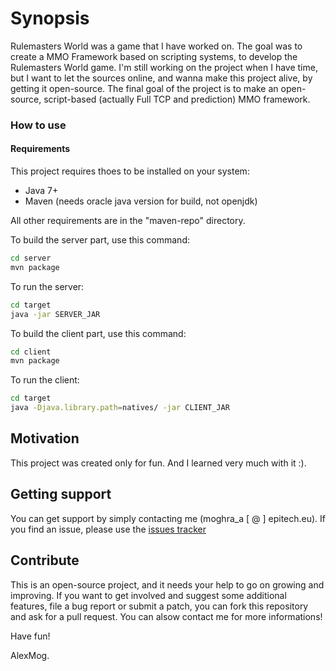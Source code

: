 # Synopsis
Rulemasters World was a game that I have worked on.
The goal was to create a MMO Framework based on scripting systems, to develop the Rulemasters World game.
I'm still working on the project when I have time, but I want to let the sources online, and wanna make this project alive, by getting it open-source.
The final goal of the project is to make an open-source, script-based (actually Full TCP and prediction) MMO framework.

### How to use
#### Requirements
This project requires thoes to be installed on your system:
- Java 7+
- Maven (needs oracle java version for build, not openjdk)

All other requirements are in the "maven-repo" directory.

To build the server part, use this command:
```bash
cd server
mvn package
```
To run the server:
```bash
cd target
java -jar SERVER_JAR
```
To build the client part, use this command:
```bash
cd client
mvn package
```
To run the client:
```bash
cd target
java -Djava.library.path=natives/ -jar CLIENT_JAR
```

## Motivation
This project was created only for fun. And I learned very much with it :).

## Getting support
You can get support by simply contacting me (moghra_a [ @ ] epitech.eu).
If you find an issue, please use the [issues tracker](https://github.com/AlexMog/MMO-Rulemasters-World/issues)

## Contribute
This is an open-source project, and it needs your help to go on growing and improving.
If you want to get involved and suggest some additional features, file a bug report or submit a patch, you can fork this repository and ask for a pull request. You can alsow contact me for more informations!

Have fun!

AlexMog.

